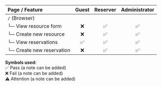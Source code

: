 | **Page / Feature** | **Guest** | **Reserver** | **Administrator** |
|:----|:----:|:----:|:----:|
| `/` (Browser)                | | | |
| └─ View resource form      | ❌ | ✅ | ✅ |
| └─ Create new resource     | ❌ | ✅ | ✅ |
| └─ View reservations      | ✅ | ✅ | ✅ |
| └─ Create new reservation   | ❌ | ✅ | ✅ |

**Symbols used:**  
✅ Pass (a note can be added)  
❌ Fail (a note can be added)  
⚠️ Attention (a note can be added)
